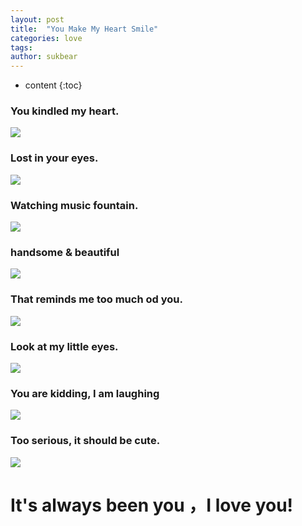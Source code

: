 ```yaml
---
layout: post
title:  "You Make My Heart Smile"
categories: love
tags:   
author: sukbear
---
```

* content
{:toc}

### You kindled my heart.

![](https://raw.githubusercontent.com/sukbear/sukbear.github.io/master/images/a9.jpg)

### Lost in your eyes.

![](https://raw.githubusercontent.com/sukbear/sukbear.github.io/master/images/a2.jpg)

### Watching music fountain.

![](https://raw.githubusercontent.com/sukbear/sukbear.github.io/master/images/a1.jpg)


### handsome & beautiful

![](https://raw.githubusercontent.com/sukbear/sukbear.github.io/master/images/a4.jpg)

### That reminds me too much od you.

![](https://raw.githubusercontent.com/sukbear/sukbear.github.io/master/images/a5.jpg)

### Look at my little eyes.

![](https://raw.githubusercontent.com/sukbear/sukbear.github.io/master/images/a6.jpg)

### You are kidding, I am laughing

![](https://raw.githubusercontent.com/sukbear/sukbear.github.io/master/images/a7.jpg)

### Too serious, it should be cute.

![](https://raw.githubusercontent.com/sukbear/sukbear.github.io/master/images/a8.jpg)

# It's always been you ，I love you!